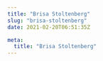 ```yaml
---
title: "Brisa Stoltenberg"
slug: "brisa-stoltenberg"
date: 2021-02-20T06:51:35Z

meta:
  title: "Brisa Stoltenberg"
---
```


